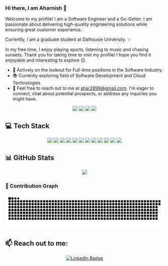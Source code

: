 ### Hi there, I am Aharnish 👋

<!--
**Ahar28/Ahar28** is a ✨ _special_ ✨ repository because its `README.md` (this file) appears on your GitHub profile.

Here are some ideas to get you started:

- 🔭 I’m currently working on ...
- 🌱 I’m currently learning ...
- 👯 I’m looking to collaborate on ...
- 🤔 I’m looking for help with ...
- 💬 Ask me about ...
- 📫 How to reach me: ...
- 😄 Pronouns: ...
- ⚡ Fun fact: ...
-->



<p align="left">
Welcome to my profile! I am a Software Engineer and a Go-Getter. I am passionate about delivering <i>high-quality</i> engineering solutions while ensuring great customer experience. 

Currently, I am a graduate student at Dalhousie University. ✨

In my free time, I enjoy playing sports, listening to music and chasing sunsets. Thank you for taking time to visit my profile! I hope you find it enjoyable and interesting to explore 😊.
</p>

- 🔭 Actively on the lookout for Full-time positions in the Software Industry.
- 📚 Currently exploring field of Software Development and Cloud Technologies
- 📧 Feel free to reach out to me at ahar2899@gmail.com. I'm eager to connect, chat about potential prospects, or address any inquiries you might have.

<p align="center">

 <img src="https://badges.strrl.dev/visits/Ahar28/Ahar28?color=df6d74&style=for-the-badge"/>
 <img src="https://badges.strrl.dev/years/Ahar28/?color=df6d74&style=for-the-badge"/>
 <img src="https://badges.strrl.dev/repos/Ahar28/?color=df6d74&style=for-the-badge"/>
 <img src="https://badges.strrl.dev/contributions/all/Ahar28?color=df6d74&style=for-the-badge" />
 
</p>

## 💻 Tech Stack

<p align="center">  
  <img src="https://img.shields.io/badge/c%23-%23239120.svg?style=for-the-badge&logo=c-sharp&logoColor=white" />
  <img src="https://img.shields.io/badge/.NET-5C2D91?style=for-the-badge&logo=.net&logoColor=white" />
  <img src="https://img.shields.io/badge/python-3670A0?style=for-the-badge&logo=python&logoColor=ffdd54" />
  <img src="https://img.shields.io/badge/javascript-%23007ACC.svg?style=for-the-badge&logo=javascript&logoColor=white" />  
  <img src="https://img.shields.io/badge/java-b57614.svg?style=for-the-badge&logo=java&logoColor=white" />
  <img src="https://img.shields.io/badge/typescript-%23007ACC.svg?style=for-the-badge&logo=typescript&logoColor=white" />  
  <img src="https://img.shields.io/badge/PowerShell-%235391FE.svg?style=for-the-badge&logo=powershell&logoColor=white" />
  <img src="https://img.shields.io/badge/azure-%230072C6.svg?style=for-the-badge&logo=microsoftazure&logoColor=white" />
  <img src="https://img.shields.io/badge/react-fffefe.svg?style=for-the-badge&logo=react&logoColor=blue" />
  <img src="https://img.shields.io/badge/mysql-BA5F17?style=for-the-badge&logo=mysql&logoColor=F0F0F0" />
  <img src="https://img.shields.io/badge/docker-fffefe?style=for-the-badge&logo=docker&logoColor=blue" />
  <img src="https://img.shields.io/badge/github%20actions-%232671E5.svg?style=for-the-badge&logo=githubactions&logoColor=white" />   
</p>

<!-- ### 🌱 Currently Learning

<p align="center">
  <img src="https://img.shields.io/badge/next-000000?style=for-the-badge&logo=nextdotjs&logoColor=F0F0F0" />
</p> -->

## 📊 GitHub Stats

<p align="center">
  <img height=195 src="https://github-readme-stats.vercel.app/api/top-langs/?username=Ahar28&theme=onedark&layout=donut" />
</p>
</p>

### 👾 Contribution Graph

<picture align="center">
  <source media="(prefers-color-scheme: dark)" srcset="https://raw.githubusercontent.com/Ahar28/Ahar28/output/github-contribution-grid-snake-dark.svg">
  <source media="(prefers-color-scheme: light)" srcset="https://raw.githubusercontent.com/Ahar28/Ahar28/output/github-contribution-grid-snake.svg">
  <img alt="github contribution grid snake animation" src="https://raw.githubusercontent.com/Ahar28/Ahar28/output/github-contribution-grid-snake.svg">
</picture>


## 📫 Reach out to me:

<p align="center">
  <a href="https://www.linkedin.com/in/aharnish-solanki-9794b017a/">
    <img src="https://img.shields.io/badge/LinkedIn-0077B5?style=for-the-badge&logo=linkedin&logoColor=white" alt="LinkedIn Badge"/>
  </a>
</p>
